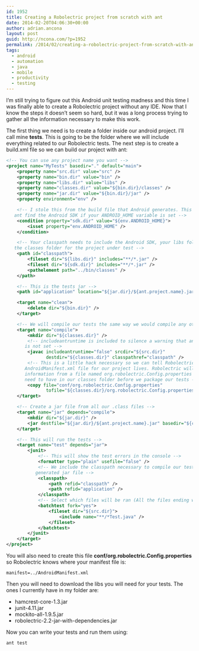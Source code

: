 ```yaml
---
id: 1952
title: Creating a Robolectric project from scratch with ant
date: 2014-02-20T04:06:30+00:00
author: adrian.ancona
layout: post
guid: http://ncona.com/?p=1952
permalink: /2014/02/creating-a-robolectric-project-from-scratch-with-ant/
tags:
  - android
  - automation
  - java
  - mobile
  - productivity
  - testing
---
```

I&#8217;m still trying to figure out this Android unit testing madness and this time I was finally able to create a Robolectric project without any IDE. Now that I know the steps it doesn&#8217;t seem so hard, but it was a long process trying to gather all the information necessary to make this work.

The first thing we need is to create a folder inside our android project. I&#8217;ll call mine **tests**. This is going to be the folder where we will include everything related to our Robolectric tests. The next step is to create a build.xml file so we can build our project with ant:

<!--more-->

```xml
<!-- You can use any project name you want -->
<project name="MyTests" basedir="." default="main">
    <property name="src.dir" value="src" />
    <property name="bin.dir" value="bin" />
    <property name="libs.dir" value="libs" />
    <property name="classes.dir" value="${bin.dir}/classes" />
    <property name="jar.dir" value="${bin.dir}/jar" />
    <property environment="env" />

    <!-- I stole this from the build file that Android generates. This will help
   ant find the Android SDK if your ANDROID_HOME variable is set -->
    <condition property="sdk.dir" value="${env.ANDROID_HOME}">
        <isset property="env.ANDROID_HOME" />
    </condition>

    <!-- Your classpath needs to include the Android SDK, your libs folder and
   the classes folder for the project under test -->
    <path id="classpath">
        <fileset dir="${libs.dir}" includes="**/*.jar" />
        <fileset dir="${sdk.dir}" includes="**/*.jar" />
        <pathelement path="../bin/classes" />
    </path>

    <!-- This is the tests jar -->
    <path id="application" location="${jar.dir}/${ant.project.name}.jar" />

    <target name="clean">
        <delete dir="${bin.dir}" />
    </target>

    <!-- We will compile our tests the same way we would compile any other java project -->
    <target name="compile">
        <mkdir dir="${classes.dir}" />
        <!-- includeantruntime is included to silence a warning that ant displays if this
       is not set -->
        <javac includeantruntime="false" srcdir="${src.dir}"
               destdir="${classes.dir}" classpathref="classpath" />
        <!-- This is a little hack necessary so we can tell Robolectric where the
       AndroidManifest.xml file for our project lives. Robolectric will read this
       information from a file named org.robolectric.Config.properties that we
       need to have in our classes folder before we package our tests -->
        <copy file="conf/org.robolectric.Config.properties"
               tofile="${classes.dir}/org.robolectric.Config.properties" />
    </target>

    <!-- Create a jar file from all our .class files -->
    <target name="jar" depends="compile">
        <mkdir dir="${jar.dir}" />
        <jar destfile="${jar.dir}/${ant.project.name}.jar" basedir="${classes.dir}" />
    </target>

    <!-- This will run the tests -->
    <target name="test" depends="jar">
        <junit>
            <!-- This will show the test errors in the console -->
            <formatter type="plain" usefile="false" />
            <!-- We include the classpath necessary to compile our tests plus the
           generated jar file -->
            <classpath>
                <path refid="classpath" />
                <path refid="application" />
            </classpath>
            <!-- Select which files will be ran (All the files ending with Test.java) -->
            <batchtest fork="yes">
                <fileset dir="${src.dir}">
                    <include name="**/*Test.java" />
                </fileset>
            </batchtest>
        </junit>
    </target>
</project>
```

You will also need to create this file **conf/org.robolectric.Config.properties** so Robolectric knows where your manifest file is:

```
manifest=../AndroidManifest.xml
```

Then you will need to download the libs you will need for your tests. The ones I currently have in my folder are:

  * hamcrest-core-1.3.jar
  * junit-4.11.jar
  * mockito-all-1.9.5.jar
  * robolectric-2.2-jar-with-dependencies.jar

Now you can write your tests and run them using:

```
ant test
```

